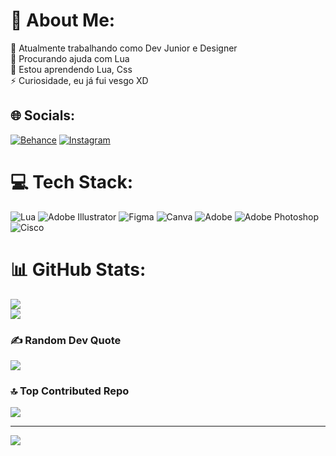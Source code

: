 # 💫 About Me:
🔭 Atualmente trabalhando como Dev Junior e Designer<br>🤝 Procurando ajuda com Lua<br>🌱 Estou aprendendo Lua, Css<br>⚡ Curiosidade, eu já fui vesgo XD


## 🌐 Socials:
[![Behance](https://img.shields.io/badge/Behance-1769ff?logo=behance&logoColor=white)](https://behance.net/rorizdesign) [![Instagram](https://img.shields.io/badge/Instagram-%23E4405F.svg?logo=Instagram&logoColor=white)](https://instagram.com/danroriz_) 

# 💻 Tech Stack:
![Lua](https://img.shields.io/badge/lua-%232C2D72.svg?style=flat&logo=lua&logoColor=white) ![Adobe Illustrator](https://img.shields.io/badge/adobe%20illustrator-%23FF9A00.svg?style=flat&logo=adobe%20illustrator&logoColor=white) ![Figma](https://img.shields.io/badge/figma-%23F24E1E.svg?style=flat&logo=figma&logoColor=white) ![Canva](https://img.shields.io/badge/Canva-%2300C4CC.svg?style=flat&logo=Canva&logoColor=white) ![Adobe](https://img.shields.io/badge/adobe-%23FF0000.svg?style=flat&logo=adobe&logoColor=white) ![Adobe Photoshop](https://img.shields.io/badge/adobe%20photoshop-%2331A8FF.svg?style=flat&logo=adobe%20photoshop&logoColor=white) ![Cisco](https://img.shields.io/badge/cisco-%23049fd9.svg?style=flat&logo=cisco&logoColor=black)
# 📊 GitHub Stats:
![](https://github-readme-stats.vercel.app/api?username=danroriz&theme=omni&hide_border=false&include_all_commits=false&count_private=false)<br/>
![](https://github-readme-streak-stats.herokuapp.com/?user=danroriz&theme=omni&hide_border=false)<br/>


### ✍️ Random Dev Quote
![](https://quotes-github-readme.vercel.app/api?type=horizontal&theme=radical)

### 🔝 Top Contributed Repo
![](https://github-contributor-stats.vercel.app/api?username=danroriz&limit=5&theme=rose_pine&combine_all_yearly_contributions=true)

---
[![](https://visitcount.itsvg.in/api?id=danroriz&icon=0&color=6)](https://visitcount.itsvg.in)

<!-- Proudly created with GPRM ( https://gprm.itsvg.in ) -->
